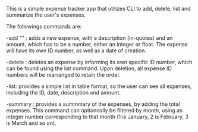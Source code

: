 This is a simple expense tracker app that utilizes CLI to add, delete, list and summarize the user's expenses.

The followings commands are:

-add "<Description>" <amount>: adds a new expense, with a description (in-quotes) and an amount, which has to be a number, either an integer or float. The expense will have its own ID number, as well as a date of creation.

-delete <id>: deletes an expense by informing its own specific ID number, which can be found using the list command. Upon deletion, all expense ID numbers will be rearranged to retain the order.

-list: provides a simple list in table format, so the user can see all expenses, including the ID, date, description and amount.

-summary <month>: provides a summmary of the expenses, by adding the total expenses. This command can optionnally be filtered by month, using an integer number corresponding to that month (1 is January, 2 is February, 3 is March and so on).
